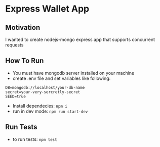 # Express Wallet App
## Motivation
I wanted to create nodejs-mongo express app that supports concurrent requests

## How To Run
* You must have mongodb server installed on your machine
* create .env file and set variables like following:
```
DB=mongodb://localhost/your-db-name
secret=your-very-sercretly-secret
SEED=true
```
* Install dependecies: ```npm i```
* run in dev mode: ```npm run start-dev```

## Run Tests
* to run tests: ```npm test```
